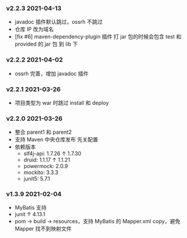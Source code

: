 
### v2.2.3 2021-04-13

- javadoc 插件默认跳过，ossrh 不跳过
- 仓库 IP 改为域名
- [fix #6] maven-dependency-plugin 插件 打 jar 包的时候会包含 test 和 provided 的 jar 包 到 lib 下 

### v2.2.2 2021-04-02

- ossrh 完善，增加 javadoc 插件

### v2.2.1 2021-03-26

- 项目类型为 war 时跳过 install 和 deploy

### v2.2.0 2021-03-26
- 整合 parent1 和 parent2
- 支持 Maven 中央仓库发布 先关配置
- 依赖版本
  - slf4j-api: 1.7.26 ↑ 1.7.30
  - druid: 1.1.17 ↑ 1.1.21
  - powermock: 2.0.9
  - mockito: 3.3.3
  - junit5: 5.7.1

### v1.3.9 2021-02-04
- MyBatis 支持
- junit ↑ 4.13.1
- pom -> build -> resources，支持 MyBatis 的 Mapper.xml copy，避免 Mapper 找不到映射文件

